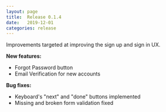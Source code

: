 ```yaml
---
layout: page
title:  Release 0.1.4
date:   2019-12-01
categories: release
---
```


Improvements targeted at improving the sign up and sign in UX.

**New features:**

- Forgot Password button
- Email Verification for new accounts

**Bug fixes:** 

- Keyboard's "next" and "done" buttons implemented
- Missing and broken form validation fixed